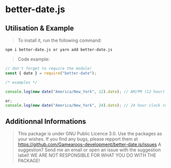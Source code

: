 # better-date.js

## Utilisation & Example

> To install it, run the following command:

```batch
npm i better-date.js or yarn add better-date.js
```

> Code example:

```js
// don't forget to require the module!
const { date } = require("better-date");

/* examples */

console.log(new date("America/New_York", 12).date); // AM/PM (12 hour)  returns March 21st 2022, 05:26:02 PM

or;
console.log(new date("America/New_York", 24).date); // 24 hour clock returns March 21st 2022, 17:26:15
```

>

## Additionnal Informations

> This package is under GNU Public Licence 3.0.
> Use the packages as your wishes.
> If you find any bugs, please repport them at https://github.com/Gamearoos-development/better-date.js/issues
> A suggestion? Send me an email or open an issue with the suggestion label!
> WE ARE NOT RESPONSIBLE FOR WHAT YOU DO WITH THE PACKAGE!
